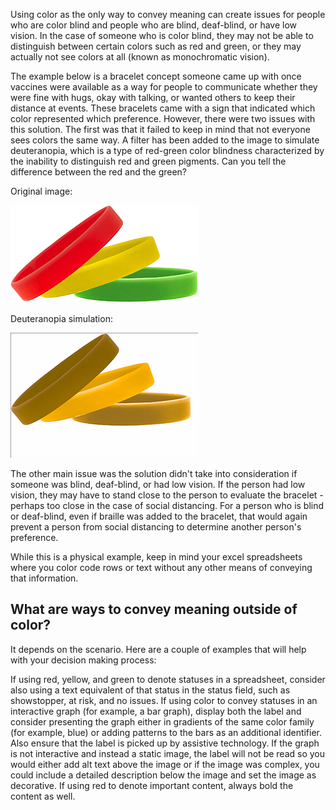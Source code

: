 Using color as the only way to convey meaning can create issues for people who are color blind and people who are blind, deaf-blind, or have low vision. ​In the case of someone who is color blind, they may not be able to distinguish between certain colors such as red and green, or they may actually not see colors at all (known as monochromatic vision).

The example below is a bracelet concept someone came up with once vaccines were available as a way for people to communicate whether they were fine with hugs, okay with talking, or wanted others to keep their distance at events. These bracelets came with a sign that indicated which color represented which preference. However, there were two issues with this solution. The first was that it failed to keep in mind that not everyone sees colors the same way. A filter has been added to the image to simulate deuteranopia, which is a type of red-green color blindness characterized by the inability to distinguish red and green pigments. Can you tell the difference between the red and the green?

Original image:

![A red, yellow, and green bracelet stacked together.](https://github.com/KristinaEngland/inclusive-by-design/blob/gh-pages/assets/img/social%20distance%20bracelets%20-%20web%20version.jpeg)

Deuteranopia simulation:

![A dark brown-green bracelet stacked on top of a yellow bracelet, which is stacked on top of a lightish brown bracelet.](https://github.com/KristinaEngland/inclusive-by-design/blob/gh-pages/assets/img/social%20distance%20bracelets%20deuteranopia%20-%20web%20version.jpeg)

The other main issue was the solution didn't take into consideration if someone was blind, deaf-blind, or had low vision. If the person had low vision, they may have to stand close to the person to evaluate the bracelet - perhaps too close in the case of social distancing. For a person who is blind or deaf-blind, even if braille was added to the bracelet, that would again prevent a person from social distancing to determine another person's preference. 

While this is a physical example, keep in mind your excel spreadsheets where you color code rows or text without any other means of conveying that information.

## What are ways to convey meaning outside of color?
It depends on the scenario. Here are a couple of examples that will help with your decision making process:

If using red, yellow, and green to denote statuses in a spreadsheet, consider also using a text equivalent of that status in the status field, such as showstopper, at risk, and no issues. 
If using color to convey statuses in an interactive graph (for example, a bar graph), display both the label and consider presenting the graph either in gradients of the same color family (for example, blue) or adding patterns to the bars as an additional identifier. Also ensure that the label is picked up by assistive technology. If the graph is not interactive and instead a static image, the label will not be read so you would either add alt text above the image or if the image was complex, you could include a detailed description below the image and set the image as decorative. 
If using red to denote important content, always bold the content as well. 
